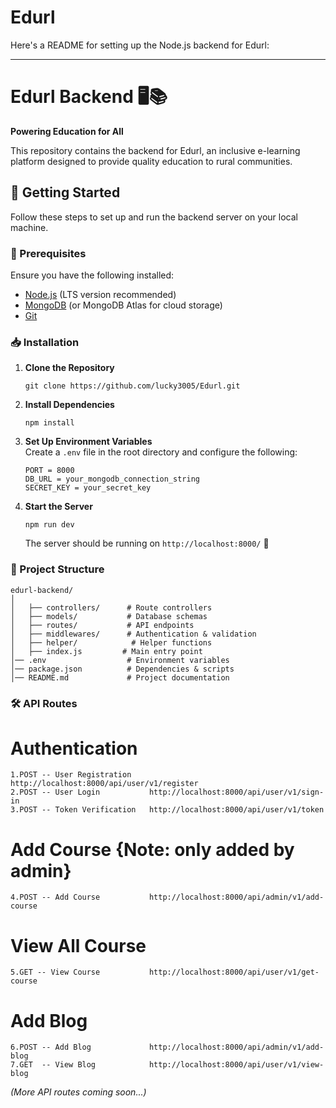 # Edurl

Here's a README for setting up the Node.js backend for Edurl:  

---

# Edurl Backend 🖥️📚  
**Powering Education for All**  

This repository contains the backend for Edurl, an inclusive e-learning platform designed to provide quality education to rural communities.  

## 🚀 Getting Started  

Follow these steps to set up and run the backend server on your local machine.  

### 📌 Prerequisites  

Ensure you have the following installed:  
- [Node.js](https://nodejs.org/) (LTS version recommended)  
- [MongoDB](https://www.mongodb.com/) (or MongoDB Atlas for cloud storage)  
- [Git](https://git-scm.com/)  

### 📥 Installation  

1. **Clone the Repository**
   ```
   git clone https://github.com/lucky3005/Edurl.git
   ```  

3. **Install Dependencies**  
   ```
   npm install
   ```  

5. **Set Up Environment Variables**  
   Create a `.env` file in the root directory and configure the following:  
   ```env
   PORT = 8000  
   DB_URL = your_mongodb_connection_string  
   SECRET_KEY = your_secret_key  
   ```  

6. **Start the Server**
   ```
   npm run dev
   ```  
   The server should be running on `http://localhost:8000/` 🚀  

### 📂 Project Structure  

```
edurl-backend/
│
│   ├── controllers/      # Route controllers  
│   ├── models/           # Database schemas  
│   ├── routes/           # API endpoints  
│   ├── middlewares/      # Authentication & validation   
│   ├── helper/            # Helper functions  
│   ├── index.js         # Main entry point  
│── .env                  # Environment variables  
│── package.json          # Dependencies & scripts  
│── README.md             # Project documentation  
```  

### 🛠 API Routes  
# Authentication
```
1.POST -- User Registration    http://localhost:8000/api/user/v1/register
2.POST -- User Login           http://localhost:8000/api/user/v1/sign-in
3.POST -- Token Verification   http://localhost:8000/api/user/v1/token
```

#
# Add Course {Note: only added by admin}
```
4.POST -- Add Course           http://localhost:8000/api/admin/v1/add-course
```

#
# View All Course
```
5.GET -- View Course           http://localhost:8000/api/user/v1/get-course
```

#
# Add Blog
```
6.POST -- Add Blog             http://localhost:8000/api/admin/v1/add-blog
7.GET  -- View Blog            http://localhost:8000/api/user/v1/view-blog
```


_(More API routes coming soon...)_  
